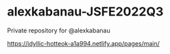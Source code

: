 # alexkabanau-JSFE2022Q3
Private repository for @alexkabanau

https://idyllic-hotteok-a1a994.netlify.app/pages/main/
